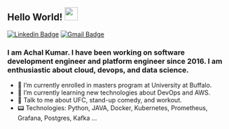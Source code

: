 ## Hello World! <img src="https://raw.githubusercontent.com/iampavangandhi/iampavangandhi/master/gifs/Hi.gif" width="30px"></h2>
[![Linkedin Badge](https://img.shields.io/badge/-Achal_Kumar-blue?style=flat-square&logo=Linkedin&logoColor=white&link=https://www.linkedin.com/in/achalk14//)](https://www.linkedin.com/in/achalk14/) [![Gmail Badge](https://img.shields.io/badge/-achal9256@gmail.com-c14438?style=flat-square&logo=Gmail&logoColor=white&link=mailto:achal9256@gmail.com)](mailto:achal9256@gmail.com)

### I am Achal Kumar. I have been working on software development engineer and platform engineer since 2016. I am enthusiastic about cloud, devops, and data science.

- 🔭 I’m currently enrolled in masters program at University at Buffalo. 
- 🌱 I’m currently learning new technologies about DevOps and AWS.
- 💬 Talk to me about UFC, stand-up comedy, and workout.
- 📟 Technologies: Python, JAVA, Docker, Kubernetes, Prometheus, Grafana, Postgres, Kafka ...
